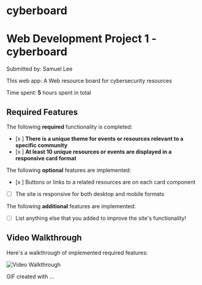 # cyberboard
# Web Development Project 1 - cyberboard

Submitted by: Samuel Lee

This web app: A Web resource board for cybersecurity resources

Time spent: **5** hours spent in total

## Required Features

The following **required** functionality is completed:

- [x ] **There is a unique theme for events or resources relevant to a specific community**
- [x ] **At least 10 unique resources or events are displayed in a responsive card format**

The following **optional** features are implemented:

- [x ] Buttons or links to a related resources are on each card component
- [ ] The site is responsive for both desktop and mobile formats

The following **additional** features are implemented:

* [ ] List anything else that you added to improve the site's functionality!

## Video Walkthrough

Here's a walkthrough of implemented required features:

<img src='https://i.gyazo.com/b4fc4d54333d07bc6cf9a0c21d1c72cb.gif' title='Video Walkthrough' width='' alt='Video Walkthrough' />

<!-- Replace this with whatever GIF tool you used! -->
GIF created with ...  
<!-- Recommended tools:
GyazoGIF

## Notes

Describe any challenges encountered while building the app.

## License

    Copyright [2023] [Samuel Lee]

    Licensed under the Apache License, Version 2.0 (the "License");
    you may not use this file except in compliance with the License.
    You may obtain a copy of the License at

        http://www.apache.org/licenses/LICENSE-2.0

    Unless required by applicable law or agreed to in writing, software
    distributed under the License is distributed on an "AS IS" BASIS,
    WITHOUT WARRANTIES OR CONDITIONS OF ANY KIND, either express or implied.
    See the License for the specific language governing permissions and
    limitations under the License.

